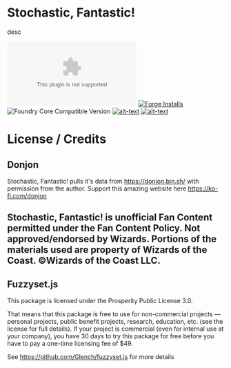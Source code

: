# Stochastic, Fantastic!
desc

![Latest Release Download Count](https://img.shields.io/github/downloads/theripper93/Levels/latest/module.zip?color=2b82fc&label=DOWNLOADS&style=for-the-badge) [![Forge Installs](https://img.shields.io/badge/dynamic/json?label=Forge%20Installs&query=package.installs&suffix=%25&url=https%3A%2F%2Fforge-vtt.com%2Fapi%2Fbazaar%2Fpackage%2Flevels&colorB=03ff1c&style=for-the-badge)](https://forge-vtt.com/bazaar#package=levels) ![Foundry Core Compatible Version](https://img.shields.io/badge/dynamic/json.svg?url=https%3A%2F%2Fraw.githubusercontent.com%2Ftheripper93%2FLevels%2Fmain%2Fmodule.json&label=Foundry%20Version&query=$.compatibleCoreVersion&colorB=orange&style=for-the-badge) [![alt-text](https://img.shields.io/badge/-Patreon-%23ff424d?style=for-the-badge)](https://www.patreon.com/theripper93) [![alt-text](https://img.shields.io/badge/-Discord-%235662f6?style=for-the-badge)](https://discord.gg/F53gBjR97G)

# License / Credits

## Donjon

Stochastic, Fantastic! pulls it's data from https://donjon.bin.sh/ with permission from the author. Support this amazing website here https://ko-fi.com/donjon 

## Stochastic, Fantastic! is unofficial Fan Content permitted under the Fan Content Policy. Not approved/endorsed by Wizards. Portions of the materials used are property of Wizards of the Coast. ©Wizards of the Coast LLC.

## Fuzzyset.js

This package is licensed under the Prosperity Public License 3.0.

That means that this package is free to use for non-commercial projects — personal projects, public benefit projects, research, education, etc. (see the license for full details). If your project is commercial (even for internal use at your company), you have 30 days to try this package for free before you have to pay a one-time licensing fee of $49.

See https://github.com/Glench/fuzzyset.js for more details
